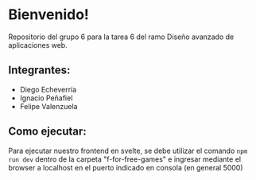 # Bienvenido!

Repositorio del grupo 6 para la tarea 6 del ramo Diseño avanzado de aplicaciones web.

## Integrantes:
- Diego Echeverría
- Ignacio Peñafiel
- Felipe Valenzuela

## Como ejecutar:

Para ejecutar nuestro frontend en svelte, se debe utilizar el comando `npm run dev` dentro de la carpeta "f-for-free-games" e ingresar mediante el browser a localhost en el puerto indicado en consola (en general 5000)